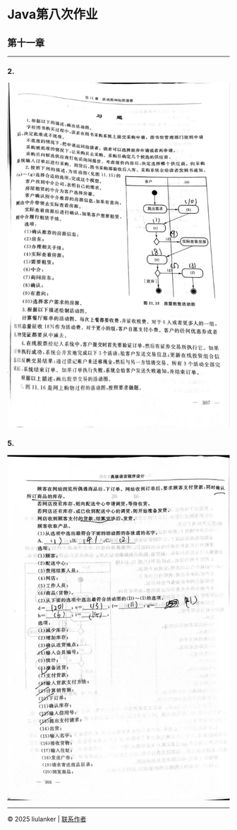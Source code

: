 # Java第八次作业
第十一章
---
 

---

### 2.
![](008.jpg)



### 5.

![](009.jpg)


---


© 2025 liulanker | [联系作者]( liulanker@gmail.com)